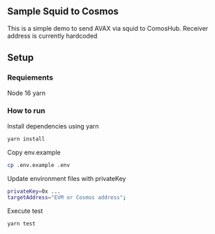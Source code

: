 ## Sample Squid to Cosmos

This is a simple demo to send AVAX via squid to ComosHub.
Receiver address is currently hardcoded

## Setup

### Requiements

Node 16
yarn

### How to run

Install dependencies using yarn

```bash
yarn install
```

Copy env.example

```bash
cp .env.example .env
```

Update environment files with privateKey

```bash
privateKey=0x ...
targetAddress="EVM or Cosmos address";
```

Execute test

```
yarn test
```
